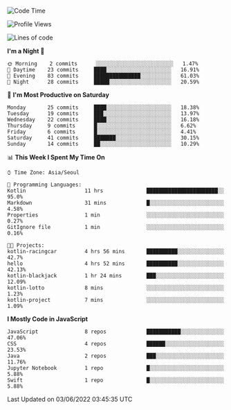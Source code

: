 <!--START_SECTION:waka-->
![Code Time](http://img.shields.io/badge/Code%20Time-850%20hrs%2023%20mins-blue)

![Profile Views](http://img.shields.io/badge/Profile%20Views-0-blue)

![Lines of code](https://img.shields.io/badge/From%20Hello%20World%20I%27ve%20Written-54%20Thousand%20lines%20of%20code-blue)

**I'm a Night 🦉** 

```text
🌞 Morning    2 commits      ░░░░░░░░░░░░░░░░░░░░░░░░░   1.47% 
🌆 Daytime    23 commits     ████░░░░░░░░░░░░░░░░░░░░░   16.91% 
🌃 Evening    83 commits     ███████████████░░░░░░░░░░   61.03% 
🌙 Night      28 commits     █████░░░░░░░░░░░░░░░░░░░░   20.59%

```
📅 **I'm Most Productive on Saturday** 

```text
Monday       25 commits     ████░░░░░░░░░░░░░░░░░░░░░   18.38% 
Tuesday      19 commits     ███░░░░░░░░░░░░░░░░░░░░░░   13.97% 
Wednesday    22 commits     ████░░░░░░░░░░░░░░░░░░░░░   16.18% 
Thursday     9 commits      █░░░░░░░░░░░░░░░░░░░░░░░░   6.62% 
Friday       6 commits      █░░░░░░░░░░░░░░░░░░░░░░░░   4.41% 
Saturday     41 commits     ███████░░░░░░░░░░░░░░░░░░   30.15% 
Sunday       14 commits     ██░░░░░░░░░░░░░░░░░░░░░░░   10.29%

```


📊 **This Week I Spent My Time On** 

```text
⌚︎ Time Zone: Asia/Seoul

💬 Programming Languages: 
Kotlin                   11 hrs              ███████████████████████░░   95.0% 
Markdown                 31 mins             █░░░░░░░░░░░░░░░░░░░░░░░░   4.58% 
Properties               1 min               ░░░░░░░░░░░░░░░░░░░░░░░░░   0.27% 
GitIgnore file           1 min               ░░░░░░░░░░░░░░░░░░░░░░░░░   0.16%

🐱‍💻 Projects: 
kotlin-racingcar         4 hrs 56 mins       ██████████░░░░░░░░░░░░░░░   42.7% 
hello                    4 hrs 52 mins       ██████████░░░░░░░░░░░░░░░   42.13% 
kotlin-blackjack         1 hr 24 mins        ███░░░░░░░░░░░░░░░░░░░░░░   12.09% 
kotlin-lotto             8 mins              ░░░░░░░░░░░░░░░░░░░░░░░░░   1.23% 
kotlin-project           7 mins              ░░░░░░░░░░░░░░░░░░░░░░░░░   1.09%

```

**I Mostly Code in JavaScript** 

```text
JavaScript               8 repos             ███████████░░░░░░░░░░░░░░   47.06% 
CSS                      4 repos             ██████░░░░░░░░░░░░░░░░░░░   23.53% 
Java                     2 repos             ███░░░░░░░░░░░░░░░░░░░░░░   11.76% 
Jupyter Notebook         1 repo              █░░░░░░░░░░░░░░░░░░░░░░░░   5.88% 
Swift                    1 repo              █░░░░░░░░░░░░░░░░░░░░░░░░   5.88%

```



 Last Updated on 03/06/2022 03:45:35 UTC
<!--END_SECTION:waka-->
